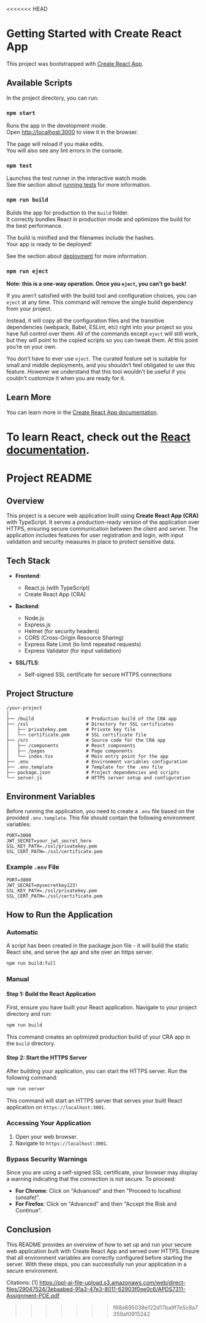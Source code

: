 <<<<<<< HEAD
# Getting Started with Create React App

This project was bootstrapped with [Create React App](https://github.com/facebook/create-react-app).

## Available Scripts

In the project directory, you can run:

### `npm start`

Runs the app in the development mode.\
Open [http://localhost:3000](http://localhost:3000) to view it in the browser.

The page will reload if you make edits.\
You will also see any lint errors in the console.

### `npm test`

Launches the test runner in the interactive watch mode.\
See the section about [running tests](https://facebook.github.io/create-react-app/docs/running-tests) for more information.

### `npm run build`

Builds the app for production to the `build` folder.\
It correctly bundles React in production mode and optimizes the build for the best performance.

The build is minified and the filenames include the hashes.\
Your app is ready to be deployed!

See the section about [deployment](https://facebook.github.io/create-react-app/docs/deployment) for more information.

### `npm run eject`

**Note: this is a one-way operation. Once you `eject`, you can’t go back!**

If you aren’t satisfied with the build tool and configuration choices, you can `eject` at any time. This command will remove the single build dependency from your project.

Instead, it will copy all the configuration files and the transitive dependencies (webpack, Babel, ESLint, etc) right into your project so you have full control over them. All of the commands except `eject` will still work, but they will point to the copied scripts so you can tweak them. At this point you’re on your own.

You don’t have to ever use `eject`. The curated feature set is suitable for small and middle deployments, and you shouldn’t feel obligated to use this feature. However we understand that this tool wouldn’t be useful if you couldn’t customize it when you are ready for it.

## Learn More

You can learn more in the [Create React App documentation](https://facebook.github.io/create-react-app/docs/getting-started).

To learn React, check out the [React documentation](https://reactjs.org/).
=======
# Project README

## Overview

This project is a secure web application built using **Create React App (CRA)** with TypeScript. It serves a production-ready version of the application over HTTPS, ensuring secure communication between the client and server. The application includes features for user registration and login, with input validation and security measures in place to protect sensitive data.

## Tech Stack

- **Frontend**:

  - React.js (with TypeScript)
  - Create React App (CRA)

- **Backend**:
  - Node.js
  - Express.js
  - Helmet (for security headers)
  - CORS (Cross-Origin Resource Sharing)
  - Express Rate Limit (to limit repeated requests)
  - Express Validator (for input validation)
- **SSL/TLS**:
  - Self-signed SSL certificate for secure HTTPS connections

## Project Structure

```
/your-project
│
├── /build                   # Production build of the CRA app
├── /ssl                     # Directory for SSL certificates
│   ├── privatekey.pem       # Private key file
│   └── certificate.pem      # SSL certificate file
├── /src                     # Source code for the CRA app
│   ├── /components          # React components
│   ├── /pages               # Page components
│   └── index.tsx            # Main entry point for the app
├── .env                     # Environment variables configuration
├── .env.template            # Template for the .env file
├── package.json             # Project dependencies and scripts
└── server.js                # HTTPS server setup and configuration
```

## Environment Variables

Before running the application, you need to create a `.env` file based on the provided `.env.template`. This file should contain the following environment variables:

```plaintext
PORT=3000
JWT_SECRET=your_jwt_secret_here
SSL_KEY_PATH=./ssl/privatekey.pem
SSL_CERT_PATH=./ssl/certificate.pem
```

### Example `.env` File

```plaintext
PORT=3000
JWT_SECRET=mysecretkey123!
SSL_KEY_PATH=./ssl/privatekey.pem
SSL_CERT_PATH=./ssl/certificate.pem
```

## How to Run the Application

### Automatic

A script has been created in the package.json file - it will build the static React site, and serve the api and site over an https server.

```bash
npm run build:full
```

### Manual

#### Step 1: Build the React Application

First, ensure you have built your React application. Navigate to your project directory and run:

```bash
npm run build
```

This command creates an optimized production build of your CRA app in the `build` directory.

#### Step 2: Start the HTTPS Server

After building your application, you can start the HTTPS server. Run the following command:

```bash
npm run server
```

This command will start an HTTPS server that serves your built React application on `https://localhost:3001`.

### Accessing Your Application

1. Open your web browser.
2. Navigate to `https://localhost:3001`.

### Bypass Security Warnings

Since you are using a self-signed SSL certificate, your browser may display a warning indicating that the connection is not secure. To proceed:

- **For Chrome**: Click on "Advanced" and then "Proceed to localhost (unsafe)".
- **For Firefox**: Click on "Advanced" and then "Accept the Risk and Continue".

## Conclusion

This README provides an overview of how to set up and run your secure web application built with Create React App and served over HTTPS. Ensure that all environment variables are correctly configured before starting the server. With these steps, you can successfully run your application in a secure environment.

Citations:
[1] https://ppl-ai-file-upload.s3.amazonaws.com/web/direct-files/29047524/3ebaabed-91a3-47e3-8011-62903f0ee0c6/APDS7311-Assignment-POE.pdf
>>>>>>> f68a695038e122d17ba9f7e5c8a7359af0915242
